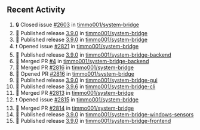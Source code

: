 ## Recent Activity

<!--START_SECTION:activity-->
1. 🔒 Closed issue [#2603](https://github.com/timmo001/system-bridge/issues/2603) in [timmo001/system-bridge](https://github.com/timmo001/system-bridge)
2. 🚀 Published release [3.9.0](https://github.com/3.9.0) in [timmo001/system-bridge](https://github.com/timmo001/system-bridge)
3. 🚀 Published release [3.9.0](https://github.com/3.9.0) in [timmo001/system-bridge](https://github.com/timmo001/system-bridge)
4. ❗ Opened issue [#2821](https://github.com/timmo001/system-bridge/issues/2821) in [timmo001/system-bridge](https://github.com/timmo001/system-bridge)
5. 🚀 Published release [3.9.0](https://github.com/3.9.0) in [timmo001/system-bridge-backend](https://github.com/timmo001/system-bridge-backend)
6. 🎉 Merged PR [#4](https://github.com/timmo001/system-bridge-backend/pull/4) in [timmo001/system-bridge-backend](https://github.com/timmo001/system-bridge-backend)
7. 🎉 Merged PR [#2816](https://github.com/timmo001/system-bridge/pull/2816) in [timmo001/system-bridge](https://github.com/timmo001/system-bridge)
8. 💪 Opened PR [#2816](https://github.com/timmo001/system-bridge/pull/2816) in [timmo001/system-bridge](https://github.com/timmo001/system-bridge)
9. 🚀 Published release [3.9.0](https://github.com/3.9.0) in [timmo001/system-bridge-gui](https://github.com/timmo001/system-bridge-gui)
10. 🚀 Published release [3.9.6](https://github.com/3.9.6) in [timmo001/system-bridge-cli](https://github.com/timmo001/system-bridge-cli)
11. 🎉 Merged PR [#2813](https://github.com/timmo001/system-bridge/pull/2813) in [timmo001/system-bridge](https://github.com/timmo001/system-bridge)
12. ❗ Opened issue [#2815](https://github.com/timmo001/system-bridge/issues/2815) in [timmo001/system-bridge](https://github.com/timmo001/system-bridge)
13. 🎉 Merged PR [#2814](https://github.com/timmo001/system-bridge/pull/2814) in [timmo001/system-bridge](https://github.com/timmo001/system-bridge)
14. 🚀 Published release [3.9.0](https://github.com/3.9.0) in [timmo001/system-bridge-windows-sensors](https://github.com/timmo001/system-bridge-windows-sensors)
15. 🚀 Published release [3.9.0](https://github.com/3.9.0) in [timmo001/system-bridge-frontend](https://github.com/timmo001/system-bridge-frontend)
<!--END_SECTION:activity-->
